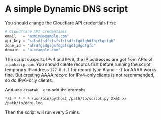 # A simple Dynamic DNS script

You should change the Cloudflare API credentials first:

```python
# Cloudflare API credentials
email   = "admin@example.com"
api_key = "sdfsdfsdfsfsfsfsfsdfsfgdfghdfhgrtgsfgh"
zone_id = "afsdfgsdgsgsfdgdfsgdfgdgdfgfd"
domain  = "a.example.com"
```

The script supports IPv4 and IPv6, the IP addresses are got from APIs of `icanhazip.com`. You should create records first before running the script, temporary IP address `127.0.0.1` for record type A and `::1` for AAAA works fine. But creating AAAA record for IPv4-only clients is not recommended, so do IPv6-only clients.

And use `crontab -e` to add the crontab:

```
*/5 * * * * /usr/bin/python3 /path/to/script.py 2>&1 >> /path/to/ddns.log
```

Then the script will run every 5 mins.